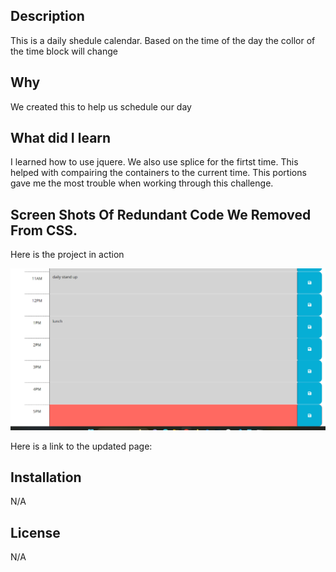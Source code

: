 ## Description
This is a daily shedule calendar.
Based on the time of the day the collor of the time block will change 


## Why
We created this to help us schedule our day

## What did I learn 
I learned how to use jquere. We also use splice for the firtst time. This helped with compairing the containers to the current time. This portions gave me the most trouble when working through this challenge.
## Screen Shots Of Redundant Code We Removed From CSS. 
Here is the project in action 

![alt css before](/Screenshot%202023-04-10%20171722.png)




Here is a link to the updated page:  


## Installation



N/A








## License



N/A


